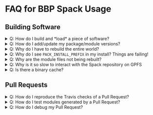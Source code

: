 # FAQ for BBP Spack Usage

## Building Software

<details>
  <summary>Q: How do I build and *load* a piece of software?</summary>

  We'll install `Ed(1)`, the standard editor.

  Make sure you're setup as per [this](https://github.com/BlueBrain/spack#building-software-on-bluebrain5).

  Specifically that you have the `spack` git repo on the `develop` branch,
  and have created and linked the files into `~/.spack/`

      $ spack install ed

  This produces output, and should end with something like:
  `$SPACK_INSTALL_PREFIX/linux-rhel7-x86_64/gcc-6.4.0/ed-1.4-35jlkv`

  One can then run `ed` with

      $SPACK_INSTALL_PREFIX/linux-rhel7-x86_64/gcc-6.4.0/ed-1.4-35jlkv/ed

  More complex packages will have an environment that needs to be setup by
  the module system.
  To find the module that was built, issue:

      $ spack module tcl find --full-path ed

  At which point, you should be able to:

      $ module load $path_from_above
</details>

<details>
  <summary>Q: How do I add/update my package/module versions?</summary>

  We want to add a new version 2.0.0 to `mypackage`.

  Make sure you're setup as per [the instructions](https://github.com/BlueBrain/spack#building-software-on-bluebrain5).

  Change your package recipe to add or update the version specifying the 
  corresponding tag or commit.

      $ spack edit mypackage
      ...
      version('2.0.0', tag='v2.0.0')
      ...

  Then you can edit the packages yaml files depending on the type of
  package (`bbp-packages.yaml`, `external-libraries.yaml`…).

  Assuming `mypackage` is an external library:

      $ vim deploy/packages/external-libraries.yaml

  Under the spec section

      - mypackage@2.0.0

  After that you should edit the module file that will be at
  `deploy/config/external-libraries/`

      $ vim deploy/config/external-libraries/modules.yaml

  Under the whitelist section, ensure that your software is mentioned:

      - mypackage

  Now you are ready to create a new branch and a PR with the changes.
  You can check the Jenkins build of your PR [on Blue Ocean](https://bbpcode.epfl.ch/ci/blue/organizations/jenkins/hpc.spack-deployment/activity).
</details>

<details>
  <summary>Q: Why do I have to rebuild the entire world?</summary>

  If you are on the `BB5`, you shouldn't need to.

  As [described here](https://github.com/BlueBrain/spack#building-software-on-bluebrain5),
  one can use the system packages available with an appropriate
  `~/.spack/packages.yaml` and `~/.spack/upstreams.yaml`.
</details>

<details>
  <summary>Q: Why do I see <code>PACK_INSTALL_PREFIX</code> in my install?  Things are failing!</summary>

  As [described here](https://github.com/BlueBrain/spack#building-software-on-bluebrain5),
  the BlueBrain "default" configuration expects that the environment
  variable `$SPACK_INSTALL_PREFIX` is defined.
</details>

<details>
  <summary>Q: Why are the module files not being rebuilt?</summary>

  The `spack module tcl refresh` command respects a blacklists that are in:
  * `~/.spack/modules.yaml`

  Examples from our deployment workflow can be found in:
  * `spack/deploy/configs/applications/modules.yaml`
  * `spack/deploy/configs/serial-libraries/modules.yaml`

  Run `spack --debug module tcl refresh` and search for the module you
  expect to be built.
  Modify the whitelist to have the module built.
</details>

<details>
  <summary>Q: Why is it so slow to interact with the Spack repository on GPFS</summary>

  Make sure the `spack` repo is checked out in a subdirectory of `$HOME`.
  The `spack` repository is quite large, and when it is checked out under a
  `/gpfs/bbp.cscs.ch/project/*` directory, performance can be 10x slower
  than on the SSD provided storage of `$HOME`.
</details>

<details>
  <summary>Q: Is there a binary cache?</summary>

  We currently have a binary cache for central deployment only. As
  universally relocatable binaries are very fragile, we do not support
  binary caches for end-users.

  Please make sure you have setup the correct configurations in:
  * `~/.spack/packages.yaml`
  * `~/.spack/upstreams.yaml`
  to avoid rebuilding packages that have already been build centrally.
</details>

## Pull Requests

<details>
  <summary>Q: How do I reproduce the Travis checks of a Pull Request?</summary>

  You can use the native Spack commands:

      $ spack test
      $ module load unstable py-flake8
      $ spack flake8

  For the latter, you can also use the official Spack QA script:

      $ ./share/spack/qa/run-flake8-tests

  Similarly, the full unit test suite can be run with

      $ ./share/spack/qa/run-unit-tests

  but this requires you to install additional software.
</details>

<details>
  <summary>Q: How do I test modules generated by a Pull Request?</summary>

  If you followed the previous point you should be able to see if your 
  PR was succesfully built [on Blue Ocean](https://bbpcode.epfl.ch/ci/blue/organizations/jenkins/hpc.spack-deployment/activity).

  Then you can log into `BB5` and run the following commands:

      $ module purge
      $ unset MODULEPATH
      $ source /gpfs/bbp.cscs.ch/apps/hpc/jenkins/pulls/xxx/config/modules.sh

  Where `xxx` is the number of your PR.

  At this point you should have the environment ready, so if your module 
  was built correctly you should be able to load it.

      $ module load mypackage

  Now you are ready to test `mypackage`.
</details>

<details>
  <summary>Q: How do I debug my Pull Request?</summary>

  To re-create the environment a Pull Request was built in, let's say #666,
  and debug failures, it is recommended to create a throw-away shell
  environment and execute the following commands.  Note that the parameters
  in the first line correspond to the pull request and the stage you wish
  to debug (as labelled in Jenkins, but lowercase):
  ```
  $ eval $(${SPACK_ROOT}/deploy/pull_env.sh pulls/666 applications)
  $ spacktivate
  $ spack install $(grep <my_failed_piece_of_software> ${HOME}/specs.txt)
  ```
  Evaluating the first line will override local environment variables such
  as the current `$HOME` directory.  *After leaving the shell, this will
  leave a temporary directory behind*, following the pattern `spack_*`.
  Please make sure to delete this directory when not needed any longer.
</details>
